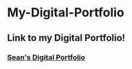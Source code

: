 # My-Digital-Portfolio
## Link to my Digital Portfolio!
### [Sean's Digital Portfolio](https://iamroot-github.github.io/My-Digital-Portfolio/)
